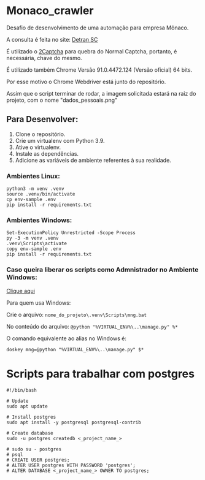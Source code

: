 # Monaco_crawler
Desafio de desenvolvimento de uma automação para empresa Mônaco.

A consulta é feita no site: [Detran SC](http://consultas.detrannet.sc.gov.br/servicos/ConsultaPontuacaoCondutor.asp)

É utilizado o [2Captcha](https://2captcha.com/) para quebra do Normal Captcha, portanto, é necessária, chave do mesmo.

É utilizado também Chrome Versão 91.0.4472.124 (Versão oficial) 64 bits.

Por esse motivo o Chrome Webdriver está junto do repositório.

Assim que o script terminar de rodar, a imagem solicitada estará na raiz do projeto, com o nome "dados_pessoais.png"
## Para Desenvolver:

1. Clone o repositório.
2. Crie um virtualenv com Python 3.9.
3. Ative o virtualenv.
4. Instale as dependências.
5. Adicione as variáveis de ambiente referentes à sua realidade.

### Ambientes Linux:
```
python3 -m venv .venv
source .venv/bin/activate
cp env-sample .env
pip install -r requirements.txt
```
### Ambientes Windows:
```
Set-ExecutionPolicy Unrestricted -Scope Process
py -3 -m venv .venv
.venv\Scripts\activate
copy env-sample .env
pip install -r requirements.txt
```
### Caso queira liberar os scripts como Admnistrador no Ambiente Windows:
[Clique aqui](https://docs.vmware.com/en/vRealize-Automation/7.6/com.vmware.vra.iaas.hp.doc/GUID-9670AFC5-76B8-4321-822A-BCE05800DB5B.html)

Para quem usa Windows:

Crie o arquivo: 
```nome_do_projeto\.venv\Scripts\mng.bat```

No conteúdo do arquivo: 
```@python "%VIRTUAL_ENV%\..\manage.py" %*```

O comando equivalente ao alias no Windows é:

```doskey mng=@python "%VIRTUAL_ENV%\..\manage.py" $*```


# Scripts para trabalhar com postgres

```
#!/bin/bash

# Update
sudo apt update

# Install postgres
sudo apt install -y postgresql postgresql-contrib

# Create database
sudo -u postgres createdb <_project_name_>

# sudo su - postgres
# psql
# CREATE USER postgres;
# ALTER USER postgres WITH PASSWORD 'postgres';
# ALTER DATABASE <_project_name_> OWNER TO postgres;
```

